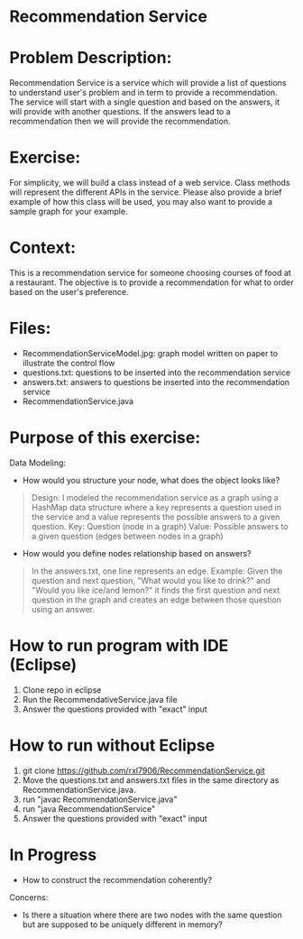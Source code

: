 # Recommendation Service

# Problem Description:
Recommendation Service is a service which will provide a list of questions to understand user's problem and in term to provide a recommendation. The service will start with a single question and based on the answers, it will provide with another questions. If the answers lead to a recommendation then we will provide the recommendation.

# Exercise:
For simplicity, we will build a class instead of a web service. Class methods will represent the different APIs in the service. Please also provide a brief example of how this class will be used, you may also want to provide a sample graph for your example.

# Context:
This is a recommendation service for someone choosing courses of food at a restaurant. The objective is to provide a recommendation for what to order based on the user's preference.

# Files:
- RecommendationServiceModel.jpg: graph model written on paper to illustrate the control flow
- questions.txt: questions to be inserted into the recommendation service
- answers.txt: answers to questions be inserted into the recommendation service
- RecommendationService.java

# Purpose of this exercise:
Data Modeling:
- How would you structure your node, what does the object looks like? 
> Design:
I modeled the recommendation service as a graph using a HashMap data structure where a key represents a question used in the service and a value represents the possible answers to a given question. 
Key: Question (node in a graph)
Value: Possible answers to a given question (edges between nodes in a graph)

- How would you define nodes relationship based on answers?
> In the answers.txt, one line represents an edge. 
Example: Given the question and next question, "What would you like to drink?" and "Would you like ice/and lemon?" it finds the first question and next question in the graph and creates an edge between those question using an answer.

# How to run program with IDE (Eclipse)
1. Clone repo in eclipse
2. Run the RecommendativeService.java file
3. Answer the questions provided with "exact" input

# How to run without Eclipse
1. git clone https://github.com/rxl7906/RecommendationService.git
2. Move the questions.txt and answers.txt files in the same directory as RecommendationService.java.
3. run "javac RecommendationService.java"
4. run "java RecommendationService"
5. Answer the questions provided with "exact" input

# In Progress
- How to construct the recommendation coherently?

Concerns:
- Is there a situation where there are two nodes with the same question but are supposed to be uniquely different in memory?

